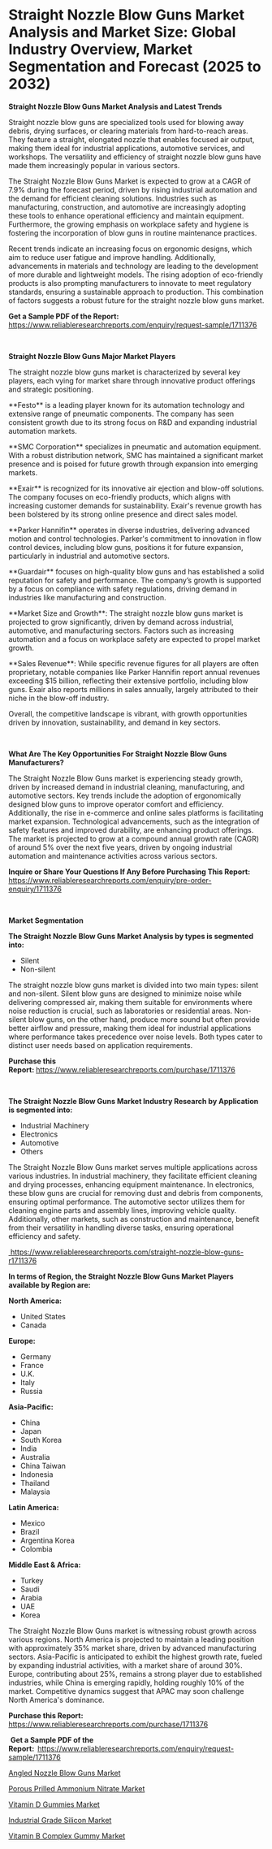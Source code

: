 <p><h1>Straight Nozzle Blow Guns Market Analysis and Market Size: Global Industry Overview, Market Segmentation and Forecast (2025 to 2032)</h1></p><p><strong>Straight Nozzle Blow Guns Market Analysis and Latest Trends</strong></p>
<p><p>Straight nozzle blow guns are specialized tools used for blowing away debris, drying surfaces, or clearing materials from hard-to-reach areas. They feature a straight, elongated nozzle that enables focused air output, making them ideal for industrial applications, automotive services, and workshops. The versatility and efficiency of straight nozzle blow guns have made them increasingly popular in various sectors.</p><p>The Straight Nozzle Blow Guns Market is expected to grow at a CAGR of 7.9% during the forecast period, driven by rising industrial automation and the demand for efficient cleaning solutions. Industries such as manufacturing, construction, and automotive are increasingly adopting these tools to enhance operational efficiency and maintain equipment. Furthermore, the growing emphasis on workplace safety and hygiene is fostering the incorporation of blow guns in routine maintenance practices.</p><p>Recent trends indicate an increasing focus on ergonomic designs, which aim to reduce user fatigue and improve handling. Additionally, advancements in materials and technology are leading to the development of more durable and lightweight models. The rising adoption of eco-friendly products is also prompting manufacturers to innovate to meet regulatory standards, ensuring a sustainable approach to production. This combination of factors suggests a robust future for the straight nozzle blow guns market.</p></p>
<p><strong>Get a Sample PDF of the Report:&nbsp;</strong> <a href="https://www.reliableresearchreports.com/enquiry/request-sample/1711376?utm_campaign=36&utm_medium=2&utm_source=Github&utm_content=ia&utm_term=10012025&utm_id=straight-nozzle-blow-guns">https://www.reliableresearchreports.com/enquiry/request-sample/1711376</a></p>
<p>&nbsp;</p>
<p><strong>Straight Nozzle Blow Guns Major Market Players</strong></p>
<p><p>The straight nozzle blow guns market is characterized by several key players, each vying for market share through innovative product offerings and strategic positioning. </p><p>**Festo** is a leading player known for its automation technology and extensive range of pneumatic components. The company has seen consistent growth due to its strong focus on R&D and expanding industrial automation markets.</p><p>**SMC Corporation** specializes in pneumatic and automation equipment. With a robust distribution network, SMC has maintained a significant market presence and is poised for future growth through expansion into emerging markets.</p><p>**Exair** is recognized for its innovative air ejection and blow-off solutions. The company focuses on eco-friendly products, which aligns with increasing customer demands for sustainability. Exair's revenue growth has been bolstered by its strong online presence and direct sales model.</p><p>**Parker Hannifin** operates in diverse industries, delivering advanced motion and control technologies. Parker's commitment to innovation in flow control devices, including blow guns, positions it for future expansion, particularly in industrial and automotive sectors.</p><p>**Guardair** focuses on high-quality blow guns and has established a solid reputation for safety and performance. The company’s growth is supported by a focus on compliance with safety regulations, driving demand in industries like manufacturing and construction.</p><p>**Market Size and Growth**: The straight nozzle blow guns market is projected to grow significantly, driven by demand across industrial, automotive, and manufacturing sectors. Factors such as increasing automation and a focus on workplace safety are expected to propel market growth.</p><p>**Sales Revenue**: While specific revenue figures for all players are often proprietary, notable companies like Parker Hannifin report annual revenues exceeding $15 billion, reflecting their extensive portfolio, including blow guns. Exair also reports millions in sales annually, largely attributed to their niche in the blow-off industry.</p><p>Overall, the competitive landscape is vibrant, with growth opportunities driven by innovation, sustainability, and demand in key sectors.</p></p>
<p>&nbsp;</p>
<p><strong>What Are The Key Opportunities For Straight Nozzle Blow Guns Manufacturers?</strong></p>
<p><p>The Straight Nozzle Blow Guns market is experiencing steady growth, driven by increased demand in industrial cleaning, manufacturing, and automotive sectors. Key trends include the adoption of ergonomically designed blow guns to improve operator comfort and efficiency. Additionally, the rise in e-commerce and online sales platforms is facilitating market expansion. Technological advancements, such as the integration of safety features and improved durability, are enhancing product offerings. The market is projected to grow at a compound annual growth rate (CAGR) of around 5% over the next five years, driven by ongoing industrial automation and maintenance activities across various sectors.</p></p>
<p><strong>Inquire or Share Your Questions If Any Before Purchasing This Report:</strong> <a href="https://www.reliableresearchreports.com/enquiry/pre-order-enquiry/1711376?utm_campaign=36&utm_medium=2&utm_source=Github&utm_content=ia&utm_term=10012025&utm_id=straight-nozzle-blow-guns">https://www.reliableresearchreports.com/enquiry/pre-order-enquiry/1711376</a></p>
<p>&nbsp;</p>
<p><strong>Market Segmentation</strong></p>
<p><strong>The Straight Nozzle Blow Guns Market Analysis by types is segmented into:</strong></p>
<p><ul><li>Silent</li><li>Non-silent</li></ul></p>
<p><p>The straight nozzle blow guns market is divided into two main types: silent and non-silent. Silent blow guns are designed to minimize noise while delivering compressed air, making them suitable for environments where noise reduction is crucial, such as laboratories or residential areas. Non-silent blow guns, on the other hand, produce more sound but often provide better airflow and pressure, making them ideal for industrial applications where performance takes precedence over noise levels. Both types cater to distinct user needs based on application requirements.</p></p>
<p><strong>Purchase this Report:&nbsp;</strong><a href="https://www.reliableresearchreports.com/purchase/1711376?utm_campaign=36&utm_medium=2&utm_source=Github&utm_content=ia&utm_term=10012025&utm_id=straight-nozzle-blow-guns">https://www.reliableresearchreports.com/purchase/1711376</a></p>
<p>&nbsp;</p>
<p><strong>The Straight Nozzle Blow Guns Market Industry Research by Application is segmented into:</strong></p>
<p><ul><li>Industrial Machinery</li><li>Electronics</li><li>Automotive</li><li>Others</li></ul></p>
<p><p>The Straight Nozzle Blow Guns market serves multiple applications across various industries. In industrial machinery, they facilitate efficient cleaning and drying processes, enhancing equipment maintenance. In electronics, these blow guns are crucial for removing dust and debris from components, ensuring optimal performance. The automotive sector utilizes them for cleaning engine parts and assembly lines, improving vehicle quality. Additionally, other markets, such as construction and maintenance, benefit from their versatility in handling diverse tasks, ensuring operational efficiency and safety.</p></p>
<p><a href="https://www.reliableresearchreports.com/straight-nozzle-blow-guns-r1711376?utm_campaign=36&utm_medium=2&utm_source=Github&utm_content=ia&utm_term=10012025&utm_id=straight-nozzle-blow-guns">&nbsp;https://www.reliableresearchreports.com/straight-nozzle-blow-guns-r1711376</a></p>
<p><strong>In terms of Region, the Straight Nozzle Blow Guns Market Players available by Region are:</strong></p>
<p>
    <p> <strong> North America: </strong>
        <ul>
            <li>United States</li>
            <li>Canada</li>
        </ul>
        </p> 
    <p> <strong> Europe: </strong>
        <ul>
            <li>Germany</li>
            <li>France</li>
            <li>U.K.</li>
            <li>Italy</li>
            <li>Russia</li>
        </ul>
        </p> 
    <p> <strong> Asia-Pacific: </strong>
        <ul>
            <li>China</li>
            <li>Japan</li>
            <li>South Korea</li>
            <li>India</li>
            <li>Australia</li>
            <li>China Taiwan</li>
            <li>Indonesia</li>
            <li>Thailand</li>
            <li>Malaysia</li>
        </ul>
        </p> 
    <p> <strong> Latin America: </strong>
        <ul>
            <li>Mexico</li>
            <li>Brazil</li>
            <li>Argentina Korea</li>
            <li>Colombia</li>
        </ul>
        </p> 
    <p> <strong> Middle East & Africa: </strong>
        <ul>
            <li>Turkey</li>
            <li>Saudi</li>
            <li>Arabia</li>
            <li>UAE</li>
            <li>Korea</li>
        </ul>
    </p>
    </p>
<p><p>The Straight Nozzle Blow Guns market is witnessing robust growth across various regions. North America is projected to maintain a leading position with approximately 35% market share, driven by advanced manufacturing sectors. Asia-Pacific is anticipated to exhibit the highest growth rate, fueled by expanding industrial activities, with a market share of around 30%. Europe, contributing about 25%, remains a strong player due to established industries, while China is emerging rapidly, holding roughly 10% of the market. Competitive dynamics suggest that APAC may soon challenge North America's dominance.</p></p>
<p><strong>Purchase this Report: </strong><a href="https://www.reliableresearchreports.com/purchase/1711376?utm_campaign=36&utm_medium=2&utm_source=Github&utm_content=ia&utm_term=10012025&utm_id=straight-nozzle-blow-guns">https://www.reliableresearchreports.com/purchase/1711376</a></p>
<p>&nbsp;<strong>Get a Sample PDF of the Report:&nbsp;&nbsp;</strong><a href="https://www.reliableresearchreports.com/enquiry/request-sample/1711376?utm_campaign=36&utm_medium=2&utm_source=Github&utm_content=ia&utm_term=10012025&utm_id=straight-nozzle-blow-guns">https://www.reliableresearchreports.com/enquiry/request-sample/1711376</a></p>
<p><strong></strong></p>
<p><p><a href="https://github.com/cheryjhonson/Market-Research-Report-List-1/blob/main/angled-nozzle-blow-guns-market.md?utm_campaign=36&utm_medium=2&utm_source=Github&utm_content=ia&utm_term=10012025&utm_id=straight-nozzle-blow-guns">Angled Nozzle Blow Guns Market</a></p><p><a href="https://github.com/AngelaWalsh696/Market-Research-Report-List-1/blob/main/porous-prilled-ammonium-nitrate-market.md?utm_campaign=36&utm_medium=2&utm_source=Github&utm_content=ia&utm_term=10012025&utm_id=straight-nozzle-blow-guns">Porous Prilled Ammonium Nitrate Market</a></p><p><a href="https://github.com/tamvrosiya/Market-Research-Report-List-6/blob/main/vitamin-d-gummies-market.md?utm_campaign=36&utm_medium=2&utm_source=Github&utm_content=ia&utm_term=10012025&utm_id=straight-nozzle-blow-guns">Vitamin D Gummies Market</a></p><p><a href="https://github.com/dierdrecrichton210/Market-Research-Report-List-1/blob/main/industrial-grade-silicon-market.md?utm_campaign=36&utm_medium=2&utm_source=Github&utm_content=ia&utm_term=10012025&utm_id=straight-nozzle-blow-guns">Industrial Grade Silicon Market</a></p><p><a href="https://github.com/SanjidaKhan901/Market-Research-Report-List-1/blob/main/vitamin-b-complex-gummy-market.md?utm_campaign=36&utm_medium=2&utm_source=Github&utm_content=ia&utm_term=10012025&utm_id=straight-nozzle-blow-guns">Vitamin B Complex Gummy Market</a></p></p>